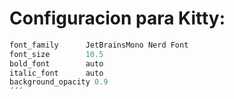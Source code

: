 # Configuracion para Kitty:

```javascript
font_family      JetBrainsMono Nerd Font
font_size        10.5
bold_font        auto
italic_font      auto
background_opacity 0.9
´´´
